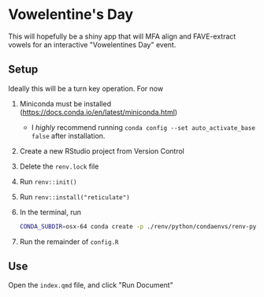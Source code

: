 # Vowelentine's Day

This will hopefully be a shiny app that will MFA align and FAVE-extract vowels for an interactive "Vowelentines Day" event.

## Setup

Ideally this will be a turn key operation. For now

1.  Miniconda must be installed (<https://docs.conda.io/en/latest/miniconda.html>)

    -   I *highly* recommend running `conda config --set auto_activate_base false` after installation.

2.  Create a new RStudio project from Version Control

3.  Delete the `renv.lock` file

4.  Run `renv::init()`

5.  Run `renv::install("reticulate")`

6.  In the terminal, run

    ``` bash
    CONDA_SUBDIR=osx-64 conda create -p ./renv/python/condaenvs/renv-python montreal-forced-aligner -c conda-forge
    ```

7.  Run the remainder of `config.R`

## Use

Open the `index.qmd` file, and click "Run Document"
